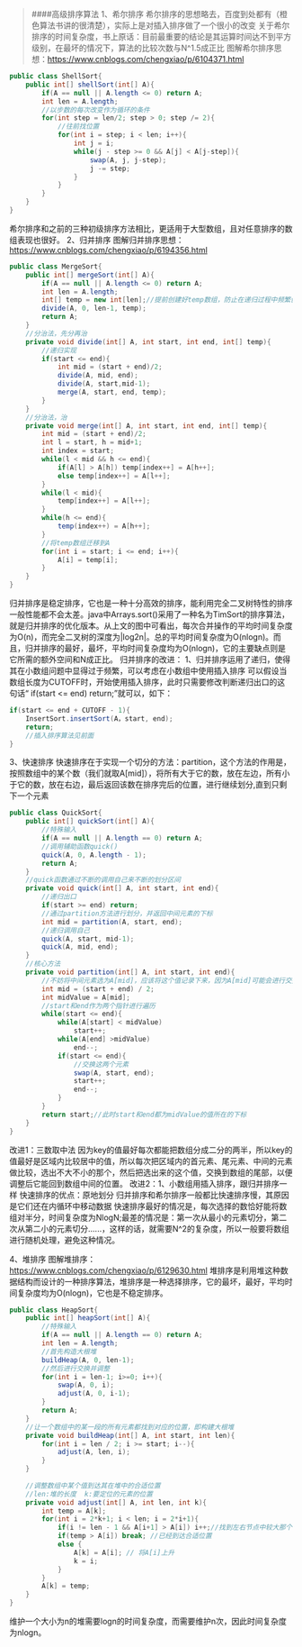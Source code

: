 >####高级排序算法
1、希尔排序
希尔排序的思想略去，百度到处都有（橙色算法书讲的很清楚），实际上是对插入排序做了一个很小的改变
关于希尔排序的时间复杂度，书上原话：目前最重要的结论是其运算时间达不到平方级别，在最坏的情况下，算法的比较次数与N^1.5成正比
图解希尔排序思想：https://www.cnblogs.com/chengxiao/p/6104371.html
```java
public class ShellSort{
	public int[] shellSort(int[] A){
    	if(A == null || A.length <= 0) return A;
        int len = A.length;
        //以步数的每次改变作为循环的条件
        for(int step = len/2; step > 0; step /= 2){
        	//往前找位置
        	for(int i = step; i < len; i++){
            	int j = i;
            	while(j - step >= 0 && A[j] < A[j-step]){
                	swap(A, j, j-step);
                    j -= step;
                }
            }
        }
    }
}
```
希尔排序和之前的三种初级排序方法相比，更适用于大型数组，且对任意排序的数组表现也很好。
2、归并排序
图解归并排序思想：https://www.cnblogs.com/chengxiao/p/6194356.html
```java
public class MergeSort{
	public int[] mergeSort(int[] A){
    	if(A == null || A.length <= 0) return A;
        int len = A.length;
        int[] temp = new int[len];//提前创建好temp数组，防止在递归过程中频繁创建
        divide(A, 0, len-1, temp);
        return A;
    }
    //分治法，先分再治
    private void divide(int[] A, int start, int end, int[] temp){
    	//递归实现
        if(start <= end){
        	int mid = (start + end)/2;
            divide(A, mid, end);
            divide(A, start,mid-1);
            merge(A, start, end, temp);
        }
    }
    //分治法，治
    private void merge(int[] A, int start, int end, int[] temp){
    	int mid = (start + end)/2;
        int l = start, h = mid+1;
        int index = start;
        while(l < mid && h <= end){
        	if(A[l] > A[h]) temp[index++] = A[h++];
            else temp[index++] = A[l++];
        }
        while(l < mid){
        	temp[index++] = A[l++];
        }
        while(h <= end){
        	temp(index++) = A[h++];
        }
        //将temp数组迁移到A
        for(int i = start; i <= end; i++){
        	A[i] = temp[i];
        }
    }
}
```
归并排序是稳定排序，它也是一种十分高效的排序，能利用完全二叉树特性的排序一般性能都不会太差。java中Arrays.sort()采用了一种名为TimSort的排序算法，就是归并排序的优化版本。从上文的图中可看出，每次合并操作的平均时间复杂度为O(n)，而完全二叉树的深度为|log2n|。总的平均时间复杂度为O(nlogn)。而且，归并排序的最好，最坏，平均时间复杂度均为O(nlogn)，它的主要缺点则是它所需的额外空间和N成正比。
归并排序的改进：
1、归并排序运用了递归，使得其在小数组问题中显得过于频繁，可以考虑在小数组中使用插入排序
可以假设当数组长度为CUTOFF时，开始使用插入排序，此时只需要修改判断递归出口的这句话“ if(start <= end) return;”就可以，如下：
```java
if(start <= end + CUTOFF - 1){
	InsertSort.insertSort(A，start, end);
    return;
    //插入排序算法见前面
}
```
3、快速排序
快速排序在于实现一个切分的方法：partition，这个方法的作用是，按照数组中的某个数（我们就取A[mid]），将所有大于它的数，放在左边，所有小于它的数，放在右边，最后返回该数在排序完后的位置，进行继续划分,直到只剩下一个元素
```java
public class QuickSort{
	public int[] quickSort(int[] A){
    	//特殊输入
        if(A == null || A.length == 0) return A;
        //调用辅助函数quick()
        quick(A, 0, A.length - 1);
        return A;
    }
    //quick函数通过不断的调用自己来不断的划分区间
    private void quick(int[] A, int start, int end){
    	//递归出口
        if(start >= end) return;
        //通过partition方法进行划分，并返回中间元素的下标
        int mid = partition(A, start, end);
        //递归调用自己
        quick(A, start, mid-1);
        quick(A, mid, end);
    }
    //核心方法
    private void partition(int[] A, int start, int end){
    	//不妨将中间元素选为A[mid]，应该将这个值记录下来，因为A[mid]可能会进行交换
        int mid = (start + end) / 2;
        int midValue = A[mid];
        //start和end作为两个指针进行遍历
        while(start <= end){
        	while(A[start] < midValue)
            	start++;
            while(A[end] >midValue)
            	end--;
            if(start <= end){
            	//交换这两个元素
                swap(A, start, end);
                start++;
                end--;
            }
        }
        return start;//此时start和end都为midValue的值所在的下标
    }
}
```
改进1：三数取中法
因为key的值最好每次都能把数组分成二分的两半，所以key的值最好是区域内比较居中的值，所以每次把区域内的首元素、尾元素、中间的元素做比较，选出不大不小的那个，然后把选出来的这个值，交换到数组的尾部，以便调整后它能回到数组中间的位置。
改进2：1、小数组用插入排序，跟归并排序一样
快速排序的优点：原地划分
归并排序和希尔排序一般都比快速排序慢，其原因是它们还在内循环中移动数据
快速排序最好的情况是，每次选择的数恰好能将数组对半分，时间复杂度为NlogN;最差的情况是：第一次从最小的元素切分，第二次从第二小的元素切分......，这样的话，就需要N^2的复杂度，所以一般要将数组进行随机处理，避免这种情况。

4、堆排序
图解堆排序：https://www.cnblogs.com/chengxiao/p/6129630.html
堆排序是利用堆这种数据结构而设计的一种排序算法，堆排序是一种选择排序，它的最坏，最好，平均时间复杂度均为O(nlogn)，它也是不稳定排序。
```java
public class HeapSort{
	public int[] heapSort(int[] A){
    	//特殊输入
        if(A == null || A.length == 0) return A;
        int len = A.length;
        //首先构造大根堆
        buildHeap(A, 0, len-1);
        //然后进行交换并调整
        for(int i = len-1; i>=0; i++){
        	swap(A, 0, i);
        	adjust(A, 0, i-1);
        }
        return A;
    }
    //让一个数组中的某一段的所有元素都找到对应的位置，即构建大根堆
    private void buildHeap(int[] A, int start, int len){
    	for(int i = len / 2; i >= start; i--){
        	adjust(A, len, i);
        }
    }
    
    //调整数组中某个值到达其在堆中的合适位置
    //len:堆的长度  k:要定位的元素的位置
    private void adjust(int[] A, int len, int k){
    	int temp = A[k];
        for(int i = 2*k+1; i < len; i = 2*i+1){
        	if(i != len - 1 && A[i+1] > A[i]) i++;//找到左右节点中较大那个
            if(temp > A[i]) break; //已经到达合适位置
            else {
            	A[k] = A[i]; // 将A[i]上升
                k = i;
            } 
        }
        A[k] = temp;
    }
}
```
维护一个大小为n的堆需要logn的时间复杂度，而需要维护n次，因此时间复杂度为nlogn。






















